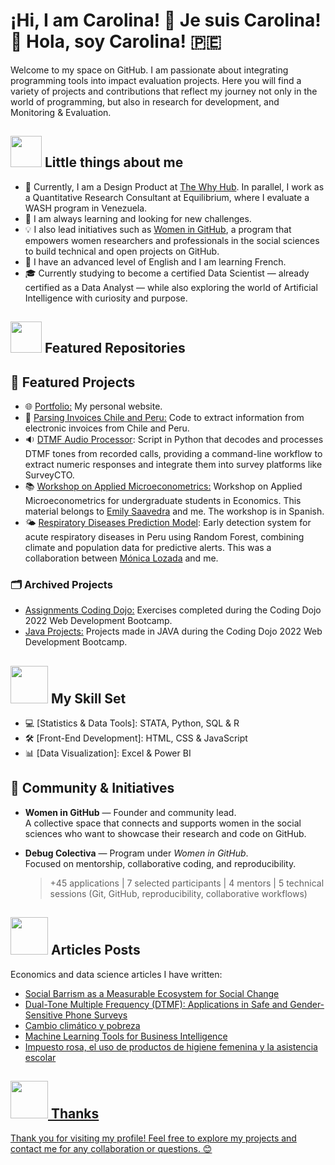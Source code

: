 # ¡Hi, I am Carolina! 👋 Je suis Carolina! :rainbow: Hola, soy Carolina! :peru:

Welcome to my space on GitHub. I am passionate about integrating programming tools into impact evaluation projects. Here you will find a variety of projects and contributions that reflect my journey not only in the world of programming, but also in research for development, and Monitoring & Evaluation.

## <img src="https://media.giphy.com/media/VgCDAzcKvsR6OM0uWg/giphy.gif" width="50"> Little things about me 

- 🚀 Currently, I am a Design Product at <a href="https://www.thewhyhub.com/">The Why Hub</a>. In parallel, I work as a Quantitative Research Consultant at Equilibrium, where I evaluate a WASH program in Venezuela.
- 🌱 I am always learning and looking for new challenges.  
- 💡 I also lead initiatives such as [Women in GitHub](https://github.com/WomenInGitH), a program that empowers women researchers and professionals in the social sciences to build technical and open projects on GitHub.
- 🏰 I have an advanced level of English and I am learning French.  
- 🎓 Currently studying to become a certified Data Scientist — already certified as a Data Analyst — while also exploring the world of Artificial Intelligence with curiosity and purpose.

## <img src="https://user-images.githubusercontent.com/74038190/212257468-1e9a91f1-b626-4baa-b15d-5c385dfa7ed2.gif"  width="50"> Featured Repositories

## 📁 Featured Projects

- 🌐 [Portfolio:](https://caro9926.github.io/) My personal website.  
- 📇 [Parsing Invoices Chile and Peru:](https://github.com/Caro9926/Parsing_Invoices_Chile_Peru) Code to extract information from electronic invoices from Chile and Peru.
- 🔉 [DTMF Audio Processor](https://github.com/Caro9926/DTMF_Audio): Script in Python that decodes and processes DTMF tones from recorded calls, providing a command-line workflow to extract numeric responses and integrate them into survey platforms like SurveyCTO.
- 📚 [Workshop on Applied Microeconometrics:](https://github.com/Caro9926/microeconometria-taller) Workshop on Applied Microeconometrics for undergraduate students in Economics. This material belongs to [Emily Saavedra](https://github.com/Emilyliz) and me. The workshop is in Spanish.
- 🌤️ [Respiratory Diseases Prediction Model](https://github.com/malozadal/RandomForestIRA): Early detection system for acute respiratory diseases in Peru using Random Forest, combining climate and population data for predictive alerts. This was a collaboration between [Mónica Lozada](https://github.com/malozadal) and me.

### 🗂️ Archived Projects

- [Assignments Coding Dojo:](https://github.com/Caro9926/CodingDojo_Assignments) Exercises completed during the Coding Dojo 2022 Web Development Bootcamp.
- [Java Projects:](https://github.com/Caro9926/JAVA-Projects) Projects made in JAVA during the Coding Dojo 2022 Web Development Bootcamp.

## <img src="https://user-images.githubusercontent.com/74038190/219923809-b86dc415-a0c2-4a38-bc88-ad6cf06395a8.gif" width="60"> My Skill Set 

- 💻 [Statistics & Data Tools]: STATA, Python, SQL & R  
- 🛠️ [Front-End Development]: HTML, CSS & JavaScript  
- 📊 [Data Visualization]: Excel & Power BI

## 🤝 Community & Initiatives

- **Women in GitHub** — Founder and community lead.  
  A collective space that connects and supports women in the social sciences who want to showcase their research and code on GitHub.

- **Debug Colectiva** — Program under *Women in GitHub*.  
  Focused on mentorship, collaborative coding, and reproducibility.  
  > +45 applications | 7 selected participants | 4 mentors | 5 technical sessions (Git, GitHub, reproducibility, collaborative workflows)

## <img src="https://user-images.githubusercontent.com/74038190/236119160-976a0405-caa7-470c-9356-16d43402ea0a.gif" width="60"> Articles Posts  
<!-- BLOG-POST-LIST:START -->  
Economics and data science articles I have written: 
<!-- BLOG-POST-LIST:END -->  

- <div align="left"> <a href="https://saavedrac.substack.com/publish/posts/detail/176450408?referrer=%2Fpublish%2Fposts%2Fpublished/"> Social Barrism as a Measurable Ecosystem for Social Change </div> 
- <div align="left"><a href="https://saavedrac.substack.com/p/dual-tone-multiple-frequency-dtmf?r=ubhw0"> Dual-Tone Multiple Frequency (DTMF): Applications in Safe and Gender-Sensitive Phone Surveys </div>  
- <div align="left"><a href="https://www.linkedin.com/feed/update/urn:li:activity:6873039882248355840/"> Cambio climático y pobreza </div>  
- <div align="left"><a href="https://saavedrac.substack.com/p/machine-learning-tools-for-business"> Machine Learning Tools for Business Intelligence </div>
- <div align="left"><a href="https://womenineconomicsperu.blogspot.com/2021/10/impuesto-rosa-el-uso-de-productos-de.html?fbclid=IwAR2TKR99_z1wq3ixkcj5jnDAOGlBSRP8r5n_qC6RZR8x6aoeJPKNRgB2Jms"> Impuesto rosa, el uso de productos de higiene femenina y la asistencia escolar </div>


## <img src="https://user-images.githubusercontent.com/74038190/212741999-016fddbd-617a-4448-8042-0ecf907aea25.gif" width="60"> Thanks
Thank you for visiting my profile! Feel free to explore my projects and contact me for any collaboration or questions. 😊

